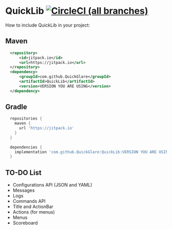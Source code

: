 # QuickLib [![CircleCI (all branches)](https://img.shields.io/circleci/project/github/QuickGlare/QuickLib.svg)](https://circleci.com/gh/QuickGlare/QuickLib)

How to include QuickLib in your project:

## Maven

```xml
  <repository>
	  <id>jitpack.io</id>
	  <url>https://jitpack.io</url>
  </repository>
  <dependency>
	  <groupId>com.github.QuickGlare</groupId>
	  <artifactId>QuickLib</artifactId>
	  <version>VERSION YOU ARE USING</version>
  </dependency>
```

## Gradle
```groovy
  repositories {
	maven {
	  url 'https://jitpack.io' 
	}
  }
  
  dependencies {
    implementation 'com.github.QuickGlare:QuickLib:VERSION YOU ARE USING'
  }
```

## TO-DO List
* Configurations API (JSON and YAML)
* Messages
* Logs
* Commands API
* Title and ActionBar
* Actions (for menus) 
* Menus
* Scoreboard
